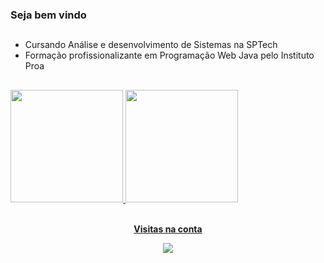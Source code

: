 ### Seja bem vindo

##
- Cursando Análise e desenvolvimento de Sistemas na SPTech
- Formação profissionalizante em Programação Web Java pelo Instituto Proa
##

<div>
<a href="https://github.com/v-leonel">
<img height="180em" src="https://github-readme-stats.vercel.app/api/top-langs/?username=v-leonel&layout=compact&langs_count=7&theme=dracula"/>
<img height="180em" src="https://github-readme-stats.vercel.app/api?username=v-leonel&show_icons=true&theme=dracula&include_all_commits=true&count_private=true"/>
</div>

  
<div align="center">
<br><p align="centre"><b>Visitas na conta</b></p>  
<p align="center"><img align="center" src="https://profile-counter.glitch.me/{v-leonel}/count.svg" /></p> 
<br></div>
